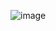 ![image](https://user-images.githubusercontent.com/74248957/168424166-a7a33587-e298-4c1c-af48-c85ca082ce33.png)

